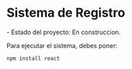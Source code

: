 <h1>Sistema de Registro</h1>
- Estado del proyecto: En construccion.

Para ejecutar el sistema, debes poner:

```npm install react```
